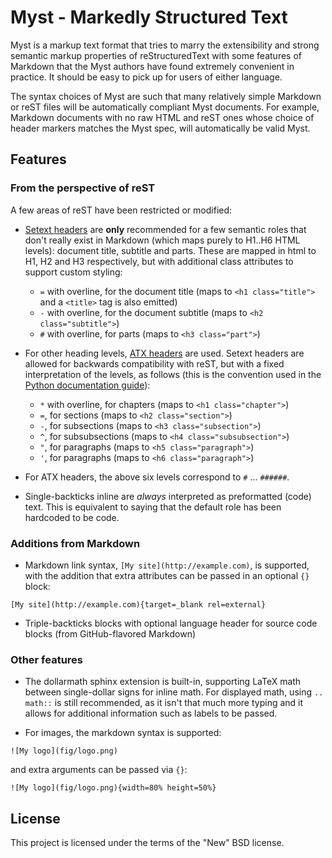 # Myst - Markedly Structured Text
 
Myst is a markup text format that tries to marry the extensibility and strong semantic markup properties of reStructuredText with some features of Markdown that the Myst authors have found extremely convenient in practice. It should be easy to pick up for users of either language.

The syntax choices of Myst are such that many relatively simple Markdown or reST files will be automatically compliant Myst documents. For example, Markdown documents with no raw HTML and reST ones whose choice of header markers matches the Myst spec, will automatically be valid Myst.


## Features

### From the perspective of reST

A few areas of reST have been restricted or modified:

* [Setext headers](https://github.github.com/gfm/#setext-headings) are **only** recommended for a few semantic roles that don't really exist in Markdown (which maps purely to H1..H6 HTML levels): document title, subtitle and parts.  These are mapped in html to H1, H2 and H3 respectively, but with additional class attributes to support custom styling:

    - `=` with overline, for the document title (maps to `<h1 class="title">` and a `<title>` tag is also emitted)
    - `-` with overline, for the document subtitle (maps to `<h2 class="subtitle">`)
    - `#` with overline, for parts (maps to `<h3 class="part">`)

* For other heading levels, [ATX headers](https://github.github.com/gfm/#atx-heading) are used. Setext headers are allowed for backwards compatibility with reST, but with a fixed interpretation of the levels, as follows (this is the convention used in the [Python documentation guide](https://docs.python.org/devguide/documenting.html#sections)):

    - `*` with overline, for chapters (maps to `<h1 class="chapter">`)
    - `=`, for sections (maps to `<h2 class="section">`)
    - `-`, for subsections (maps to `<h3 class="subsection">`)
    - `^`, for subsubsections (maps to `<h4 class="subsubsection">`)
    - `"`, for paragraphs (maps to `<h5 class="paragraph">`)
    - `'`, for paragraphs (maps to `<h6 class="paragraph">`)

* For ATX headers, the above six levels correspond to `#` ... `######`.

* Single-backticks inline are *always* interpreted as preformatted (code) text. This is equivalent to saying that the default role has been hardcoded to be code.

### Additions from Markdown 

* Markdown link syntax, `[My site](http://example.com)`, is supported, with the addition that extra attributes can be passed in an optional `{}` block:

```
[My site](http://example.com){target=_blank rel=external}
```

* Triple-backticks blocks with optional language header for source code blocks (from GitHub-flavored Markdown)

### Other features

* The dollarmath sphinx extension is built-in, supporting LaTeX math between single-dollar signs for inline math. For displayed math, using `.. math::` is still recommended, as it isn't that much more typing and it allows for additional information such as labels to be passed.

* For images, the markdown syntax is supported:

```
![My logo](fig/logo.png)
```

and extra arguments can be passed via `{}`:

```
![My logo](fig/logo.png){width=80% height=50%}
```

## License

This project is licensed under the terms of the "New" BSD license.
